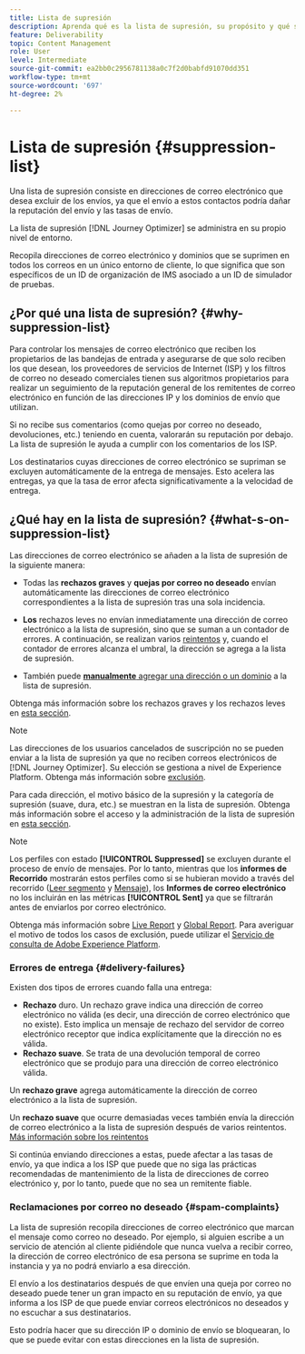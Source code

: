 ```yaml
---
title: Lista de supresión
description: Aprenda qué es la lista de supresión, su propósito y qué se incluye en ella.
feature: Deliverability
topic: Content Management
role: User
level: Intermediate
source-git-commit: ea2bb0c2956781138a0c7f2d0babfd91070dd351
workflow-type: tm+mt
source-wordcount: '697'
ht-degree: 2%

---
```


# Lista de supresión {#suppression-list}

Una lista de supresión consiste en direcciones de correo electrónico que desea excluir de los envíos, ya que el envío a estos contactos podría dañar la reputación del envío y las tasas de envío.

La lista de supresión [!DNL Journey Optimizer] se administra en su propio nivel de entorno.

Recopila direcciones de correo electrónico y dominios que se suprimen en todos los correos en un único entorno de cliente, lo que significa que son específicos de un ID de organización de IMS asociado a un ID de simulador de pruebas.

<!--It gathers spam complaints, hard bounces, and soft bounces that occur consistently.-->

## ¿Por qué una lista de supresión? {#why-suppression-list}

Para controlar los mensajes de correo electrónico que reciben los propietarios de las bandejas de entrada y asegurarse de que solo reciben los que desean, los proveedores de servicios de Internet (ISP) y los filtros de correo no deseado comerciales tienen sus algoritmos propietarios para realizar un seguimiento de la reputación general de los remitentes de correo electrónico en función de las direcciones IP y los dominios de envío que utilizan.

Si no recibe sus comentarios (como quejas por correo no deseado, devoluciones, etc.) teniendo en cuenta, valorarán su reputación por debajo. La lista de supresión le ayuda a cumplir con los comentarios de los ISP.

Los destinatarios cuyas direcciones de correo electrónico se supriman se excluyen automáticamente de la entrega de mensajes. Esto acelera las entregas, ya que la tasa de error afecta significativamente a la velocidad de entrega.

## ¿Qué hay en la lista de supresión? {#what-s-on-suppression-list}

Las direcciones de correo electrónico se añaden a la lista de supresión de la siguiente manera:

* Todas las **rechazos graves** y **quejas por correo no deseado** envían automáticamente las direcciones de correo electrónico correspondientes a la lista de supresión tras una sola incidencia.

* **Los** <!--and temporary **ignored** errors--> rechazos leves no envían inmediatamente una dirección de correo electrónico a la lista de supresión, sino que se suman a un contador de errores. A continuación, se realizan varios [reintentos](configuration/retries.md) y, cuando el contador de errores alcanza el umbral, la dirección se agrega a la lista de supresión.

* También puede [**manualmente** agregar una dirección o un dominio](configuration/manage-suppression-list.md#add-addresses-and-domains) a la lista de supresión.

Obtenga más información sobre los rechazos graves y los rechazos leves en [esta sección](#delivery-failures).

>[!NOTE]
>
>Las direcciones de los usuarios cancelados de suscripción no se pueden enviar a la lista de supresión ya que no reciben correos electrónicos de [!DNL Journey Optimizer]. Su elección se gestiona a nivel de Experience Platform. Obtenga más información sobre [exclusión](../using/consent.md).
<!--Email addresses of recipients who **unsubscribe** from your sendings are NOT sent to the suppression list. Confirmed by eng.: "Subscribe and Unsubscribe are handled by the Consent/Subscription service. A user that opts out will not make it to the suppression list – we won’t send them emails."-->

Para cada dirección, el motivo básico de la supresión y la categoría de supresión (suave, dura, etc.) se muestran en la lista de supresión. Obtenga más información sobre el acceso y la administración de la lista de supresión en [esta sección](configuration/manage-suppression-list.md).

<!--Once a message is sent, the message logs allow you to view the delivery status for each recipient and the associated failure type and reason. [Learn more about monitoring message execution](monitoring.md). NO ACCESS TO LOGS YET-->

>[!NOTE]
>
>Los perfiles con estado **[!UICONTROL Suppressed]** se excluyen durante el proceso de envío de mensajes. Por lo tanto, mientras que los **informes de Recorrido** mostrarán estos perfiles como si se hubieran movido a través del recorrido ([Leer segmento](building-journeys/read-segment.md) y [Mensaje](building-journeys/journeys-message.md)), los **Informes de correo electrónico** no los incluirán en las métricas **[!UICONTROL Sent]** ya que se filtrarán antes de enviarlos por correo electrónico.
>
>Obtenga más información sobre [Live Report](reports/live-report.md) y [Global Report](reports/global-report.md). Para averiguar el motivo de todos los casos de exclusión, puede utilizar el [Servicio de consulta de Adobe Experience Platform](https://experienceleague.adobe.com/docs/experience-platform/query/api/getting-started.html).

### Errores de entrega {#delivery-failures}

Existen dos tipos de errores cuando falla una entrega:

* **Rechazo** duro. Un rechazo grave indica una dirección de correo electrónico no válida (es decir, una dirección de correo electrónico que no existe). Esto implica un mensaje de rechazo del servidor de correo electrónico receptor que indica explícitamente que la dirección no es válida.
* **Rechazo suave**. Se trata de una devolución temporal de correo electrónico que se produjo para una dirección de correo electrónico válida.
<!--* **Ignored**. This is an email bounce that occurred for a valid email address but is known to be temporary, such as a failed connection attempt, a temporary Spam-related issue (email reputation), or a temporary technical issue.-->

Un **rechazo grave** agrega automáticamente la dirección de correo electrónico a la lista de supresión.

Un **rechazo suave** <!--or an **ignored** error--> que ocurre demasiadas veces también envía la dirección de correo electrónico a la lista de supresión después de varios reintentos. [Más información sobre los reintentos](configuration/retries.md)

Si continúa enviando direcciones a estas, puede afectar a las tasas de envío, ya que indica a los ISP que puede que no siga las prácticas recomendadas de mantenimiento de la lista de direcciones de correo electrónico y, por lo tanto, puede que no sea un remitente fiable.

### Reclamaciones por correo no deseado {#spam-complaints}

La lista de supresión recopila direcciones de correo electrónico que marcan el mensaje como correo no deseado. Por ejemplo, si alguien escribe a un servicio de atención al cliente pidiéndole que nunca vuelva a recibir correo, la dirección de correo electrónico de esa persona se suprime en toda la instancia y ya no podrá enviarlo a esa dirección.

El envío a los destinatarios después de que envíen una queja por correo no deseado puede tener un gran impacto en su reputación de envío, ya que informa a los ISP de que puede enviar correos electrónicos no deseados y no escuchar a sus destinatarios.

Esto podría hacer que su dirección IP o dominio de envío se bloquearan, lo que se puede evitar con estas direcciones en la lista de supresión.

<!--### Unsubscriptions {#unsubscriptions}

Every email sent to recipients must include an unsubscribe link. Upon clicking this link, if a recipient confirms [opting out](consent.md), the corresponding email address is immediately sent to the suppression list. This user must not receive communication from your brand until subscribed again.
NOT TRUE > "Subscribe and Unsubscribe are handled by the Consent/Subscription service. A user that opts out will not make it to the suppression list – we won’t send them emails."-->

<!--MOVED to Configuration/Retries section

The threshold is set at three errors:
* For the same delivery, at the third attempt, the address is suppressed.
* If there are different deliveries and two errors occur at least 24 hours apart, the error counter is incremented upon each error and the address is also suppressed at the third attempt.
When a delivery is successful after a retry, the error counter of the address is reinitialized.

### Retries {#retries}

If a message fails due to a temporary bounce of the **Ignored** type, retries will be performed for **3.5 days** from the time the message was added to the email queue.

The minimum delay between retries and the maximum number of retries to be performed are ///managed by the Enhanced MTA/// based on how well an IP is performing, both historically and currently at a given domain.

After 3.5 days, any message in the retry queue will be removed from the queue and sent back as a bounce.-->

